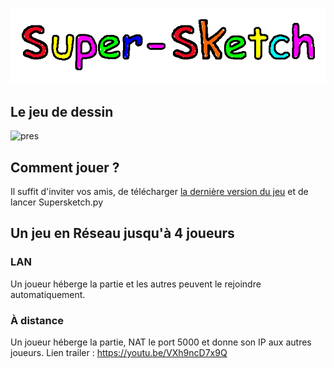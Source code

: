 ![Super Sketch](website/img/logoconv.gif)
## Le jeu de dessin
![pres](img/présentation.png)
## Comment jouer ?
Il suffit d'inviter vos amis, de télécharger [la dernière version du jeu](https://github.com/Louis-Gv/Super-Sketch/releases) et de lancer Supersketch.py
## Un jeu en Réseau jusqu'à 4 joueurs
### LAN
Un joueur héberge la partie et les autres peuvent le rejoindre automatiquement.
### À distance
Un joueur héberge la partie, NAT le port 5000 et donne son IP aux autres joueurs.
Lien trailer : https://youtu.be/VXh9ncD7x9Q

